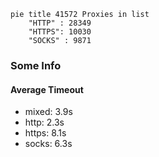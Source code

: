 
```mermaid
pie title 41572 Proxies in list
    "HTTP" : 28349
    "HTTPS": 10030
    "SOCKS" : 9871
```

### Some Info
#### Average Timeout

- mixed: 3.9s
- http: 2.3s
- https: 8.1s
- socks: 6.3s
